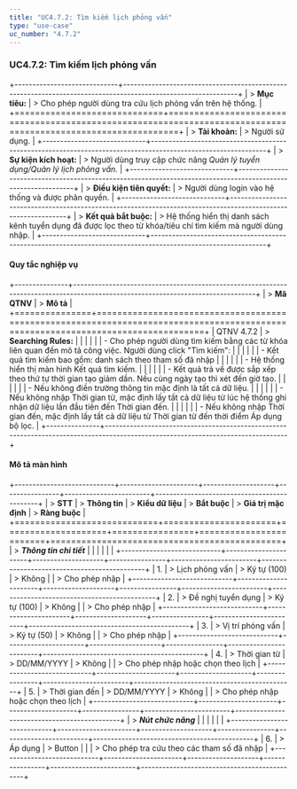 ```yaml
---
title: "UC4.7.2: Tìm kiếm lịch phỏng vấn"
type: "use-case"
uc_number: "4.7.2"
---
```


### UC4.7.2: Tìm kiếm lịch phỏng vấn

+-----------------------------+--------------------------------------------------------------------------------------------------------------+
| > **Mục tiêu:**             | > Cho phép người dùng tra cứu lịch phỏng vấn trên hệ thống.                                                  |
+=============================+==============================================================================================================+
| > **Tài khoản:**            | > Người sử dụng.                                                                                             |
+-----------------------------+--------------------------------------------------------------------------------------------------------------+
| > **Sự kiện kích hoạt:**    | > Người dùng truy cập chức năng *Quản lý tuyển dụng/Quản lý lịch phỏng vấn.*                                 |
+-----------------------------+--------------------------------------------------------------------------------------------------------------+
| > **Điều kiện tiên quyết:** | > Người dùng login vào hệ thống và được phân quyền.                                                          |
+-----------------------------+--------------------------------------------------------------------------------------------------------------+
| > **Kết quả bắt buộc:**     | > Hệ thống hiển thị danh sách kênh tuyển dụng đã được lọc theo từ khóa/tiêu chí tìm kiếm mà người dùng nhập. |
+-----------------------------+--------------------------------------------------------------------------------------------------------------+

#### Quy tắc nghiệp vụ

+---------------+---------------------------------------------------------------------------------------------------------------------------------+
| > **Mã QTNV** | > **Mô tả**                                                                                                                     |
+===============+=================================================================================================================================+
| QTNV 4.7.2    | > **Searching Rules:**                                                                                                          |
|               |                                                                                                                                 |
|               | -   Cho phép người dùng tìm kiếm bằng các từ khóa liên quan đến mô tả công việc. Người dùng click "Tìm kiếm":                   |
|               |                                                                                                                                 |
|               |     -   Kết quả tìm kiếm bao gồm: danh sách theo tham số đã nhập                                                                |
|               |                                                                                                                                 |
|               |     -   Hệ thống hiển thị màn hình Kết quả tìm kiếm.                                                                            |
|               |                                                                                                                                 |
|               |     -   Kết quả trả về được sắp xếp theo thứ tự thời gian tạo giảm dần. Nếu cùng ngày tạo thì xét đến giờ tạo.                  |
|               |                                                                                                                                 |
|               |     -   Nếu không điền trường thông tin mặc định là tất cả dữ liệu.                                                             |
|               |                                                                                                                                 |
|               | -   Nếu không nhập Thời gian từ, mặc định lấy tất cả dữ liệu từ lúc hệ thống ghi nhận dữ liệu lần đầu tiên đến Thời gian đến.   |
|               |                                                                                                                                 |
|               | -   Nếu không nhập Thời gian đến, mặc định lấy tất cả dữ liệu từ Thời gian từ đến thời điểm Áp dụng bộ lọc.                     |
+---------------+---------------------------------------------------------------------------------------------------------------------------------+

#### Mô tả màn hình

+----------------------------+----------------------+--------------------+----------------+------------------------+---------------------------------------------+
| > **STT**                  | > **Thông tin**      | > **Kiểu dữ liệu** | > **Bắt buộc** | > **Giá trị mặc định** | > **Ràng buộc**                             |
+============================+======================+====================+================+========================+=============================================+
| > ***Thông tin chi tiết*** |                      |                    |                |                        |                                             |
+----------------------------+----------------------+--------------------+----------------+------------------------+---------------------------------------------+
| 1\.                        | > Lịch phỏng vấn     | > Ký tự (100)      | > Không        |                        | > Cho phép nhập                             |
+----------------------------+----------------------+--------------------+----------------+------------------------+---------------------------------------------+
| 2\.                        | > Đề nghị tuyển dụng | > Ký tự (100)      | > Không        |                        | > Cho phép nhập                             |
+----------------------------+----------------------+--------------------+----------------+------------------------+---------------------------------------------+
| 3\.                        | > Vị trí phỏng vấn   | > Ký tự (50)       | > Không        |                        | > Cho phép nhập                             |
+----------------------------+----------------------+--------------------+----------------+------------------------+---------------------------------------------+
| 4\.                        | > Thời gian từ       | > DD/MM/YYYY       | > Không        |                        | > Cho phép nhập hoặc chọn theo lịch         |
+----------------------------+----------------------+--------------------+----------------+------------------------+---------------------------------------------+
| 5\.                        | > Thời gian đến      | > DD/MM/YYYY       | > Không        |                        | > Cho phép nhập hoặc chọn theo lịch         |
+----------------------------+----------------------+--------------------+----------------+------------------------+---------------------------------------------+
| > ***Nút chức năng***      |                      |                    |                |                        |                                             |
+----------------------------+----------------------+--------------------+----------------+------------------------+---------------------------------------------+
| 6\.                        | > Áp dụng            | > Button           |                |                        | > Cho phép tra cứu theo các tham số đã nhập |
+----------------------------+----------------------+--------------------+----------------+------------------------+---------------------------------------------+
